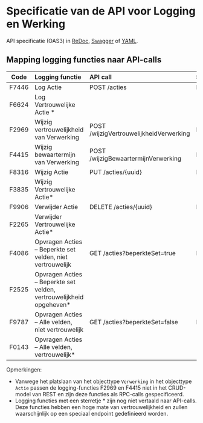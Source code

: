 # Specificatie van de API voor Logging en Werking
API specificatie (OAS3) in
  [ReDoc](http://redocly.github.io/redoc/?url=https://raw.githubusercontent.com/HenriKorver/gemma-verwerkingenlogging/master/docs/_content/api/oas-specification/logging-verwerkingen-api/openapi.yaml),
  [Swagger](https://petstore.swagger.io/?url=https://raw.githubusercontent.com/HenriKorver/gemma-verwerkingenlogging/master/docs/_content/api/oas-specification/logging-verwerkingen-api/openapi.yaml) of
  [YAML](https://raw.githubusercontent.com/HenriKorver/gemma-verwerkingenlogging/master/docs/_content/api/oas-specification/logging-verwerkingen-api/openapi.yaml).

## Mapping logging functies naar API-calls

<!-- ![mapping functies naar api](https://github.com/HenriKorver/gemma-verwerkingenlogging/blob/master/docs/_content/api/oas-specification/mapping.png) -->

| Code         | Logging functie      | API call      | Stijl          |
| -----------  | :-----------         | :----------   | :-----------   |
| F7446        |  Log Actie           | POST /acties  | REST           |
| F6624 | Log Vertrouwelijke Actie *	|||
| F2969 | Wijzig vertrouwelijkheid van Verwerking | POST /wijzigVertrouwelijkheidVerwerking | RPC |
| F4415 | Wijzig bewaartermijn van Verwerking | POST /wijzigBewaartermijnVerwerking | RPC |
| F8316 | Wijzig Actie | PUT /acties/{uuid} | REST |
| F3835 | Wijzig Vertrouwelijke Actie*	|||
| F9906 | Verwijder Actie | DELETE /acties/{uuid} | REST |
| F2265 | Verwijder Vertrouwelijke Actie* |||
| F4086 | Opvragen Acties – Beperkte set velden, niet vertrouwelijk | GET /acties?beperkteSet=true | REST |
| F2525 | Opvragen Acties – Beperkte set velden, vertrouwelijkheid opgeheven* |||
| F9787 | Opvragen Acties – Alle velden, niet vertrouwelijk	| GET /acties?beperkteSet=false | REST |
| F0143 | Opvragen Acties – Alle velden, vertrouwelijk* |||		

Opmerkingen:
- Vanwege het platslaan van het objecttype `Verwerking` in het objecttype `Actie` passen de logging-functies F2969 en F4415 niet in het CRUD-model van REST en zijn deze functies als RPC-calls gespecificeerd.
- Logging functies met een sterretje * zijn nog niet vertaald naar API-calls. Deze functies hebben een hoge mate van vertrouwelijkheid en  zullen waarschijnlijk op een speciaal endpoint gedefinieerd worden.
